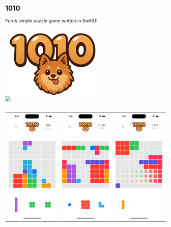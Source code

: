 
## 1010

Fun & simple puzzle game written in SwiftUI

<br/>
<img src="Images/Logo.png" width=300>
<br/>

<a href="https://apps.apple.com/us/app/1010-puzzle-game/id6744869539">
  <img src="https://calstephens.tech/assets/img/download-app-store.svg" width=150>
</a>

<br/>
<br/>

|      |      |      |
| ---- | ---- | ---- |
| <img src="Images/Gameplay1.png"> | <img src="Images/Gameplay2.png"> | <img src="Images/Gameplay3.png"> |
